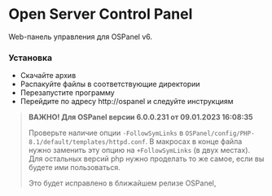 # Open Server Control Panel

Web-панель управления для OSPanel v6.

### Установка

* Скачайте архив
* Распакуйте файлы в соответствующие директории
* Перезапустите программу
* Перейдите по адресу http://ospanel и следуйте инструкциям

> **ВАЖНО! Для OSPanel версии 6.0.0.231 от 09.01.2023 16:08:35**
>
> Проверьте наличие опции `-FollowSymLinks` в `OSPanel/config/PHP-8.1/default/templates/httpd.conf`.
> В макросах в конце файла нужно заменить эту опцию на `+FollowSymLinks` (в двух местах).
> Для остальных версий php нужно проделать то же самое, если вы будете ими пользоваться.
>
> Это будет исправлено в ближайшем релизе OSPanel, 
